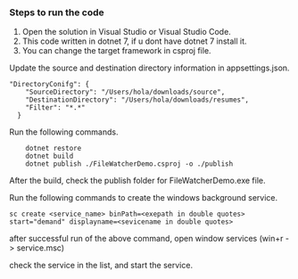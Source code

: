 ### Steps to run the code

1) Open the solution in Visual Studio or Visual Studio Code.
2) This code written in dotnet 7, if u dont have dotnet 7 install it.
3) You can change the target framework in csproj file.

Update the source and destination directory information in appsettings.json.

```
"DirectoryConifg": {
    "SourceDirectory": "/Users/hola/downloads/source",
    "DestinationDirectory": "/Users/hola/downloads/resumes",
    "Filter": "*.*"
  }
```

Run the following commands.

```
    dotnet restore
    dotnet build
    dotnet publish ./FileWatcherDemo.csproj -o ./publish
```

After the build, check the publish folder for FileWatcherDemo.exe file.

Run the following commands to create the windows background service.

```
sc create <service_name> binPath=<exepath in double quotes> start="demand" displayname=<sevicename in double quotes>
```

after successful run of the above command, open window services (win+r -> service.msc)

check the service in the list, and start the service.